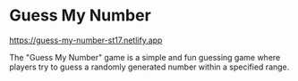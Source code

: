# Guess My Number

https://guess-my-number-st17.netlify.app

The "Guess My Number" game is a simple and fun guessing game where players try to guess a randomly generated number within a specified range.
